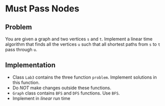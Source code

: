 # Must Pass Nodes
## Problem
You are given a graph and two vertices `s` and `t`. Implement a linear time algorithm that finds all the vertices `u` such that all shortest paths from `s` to `t` pass through `u`.
## Implementation
* Class `Lab3` contains the three function `problem`. Implement solutions in this function.
* Do _NOT_ make changes outside these functions.
* `Graph` class contains `BFS` and `DFS` functions. Use `BFS`.
* Implement in _linear_ run time
